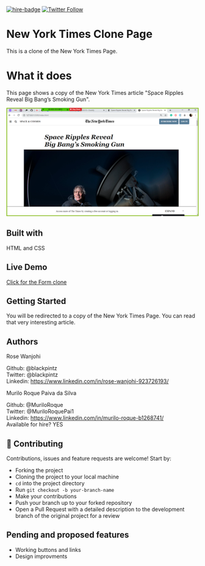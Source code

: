[![hire-badge](https://img.shields.io/badge/Consult%20/%20Hire%20Murilo-Click%20to%20Contact-brightgreen)](mailto:muriloengqui@gmail.com) [![Twitter Follow](https://img.shields.io/twitter/follow/MuriloRoquePai1?label=Follow%20Murilo%20on%20Twitter&style=social)](https://twitter.com/MuriloRoquePai1)

# New York Times Clone Page
This is a clone of the New York Times Page.

# What it does
This page shows a copy of the New York Times article "Space Ripples Reveal
Big Bang’s Smoking Gun".


![screenshot](images/screenshot.png)

## Built with
HTML and CSS

## Live Demo
[Click for the Form clone](https://raw.githack.com/MuriloRoque/new-york-times-clone/home-page/index.html)

## Getting Started
You will be redirected to a copy of the New York Times Page. You can read that very interesting article.

## Authors
Rose Wanjohi

Github: @blackpintz <br>
Twitter: @blackpintz <br>
Linkedin: https://www.linkedin.com/in/rose-wanjohi-923726193/

Murilo Roque Paiva da Silva

Github: @MuriloRoque <br>
Twitter: @MuriloRoquePai1 <br>
Linkedin: https://www.linkedin.com/in/murilo-roque-b1268741/ <br>
Available for hire? YES

## 🤝 Contributing

Contributions, issues and feature requests are welcome! Start by:
* Forking the project
* Cloning the project to your local machine
* `cd` into the project directory
* Run `git checkout -b your-branch-name`
* Make your contributions
* Push your branch up to your forked repository
* Open a Pull Request with a detailed description to the development branch of the original project for a review

## Pending and proposed features
* Working buttons and links
* Design improvments
